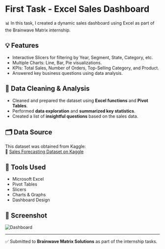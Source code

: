 # First Task - Excel Sales Dashboard

📊 In this task, I created a dynamic sales dashboard using Excel as part of the Brainwave Matrix internship.

## 💡 Features
- Interactive Slicers for filtering by Year, Segment, State, Category, etc.
- Multiple Charts: Line, Bar, Pie visualizations.
- KPIs: Total Sales, Number of Orders, Top-Selling Category, and Product.
- Answered key business questions using data analysis.

## 🧼 Data Cleaning & Analysis
- Cleaned and prepared the dataset using **Excel functions** and **Pivot Tables**.
- Performed **data exploration** and **summarized key statistics**.
- Created a list of **insightful questions** based on the sales data.

## 🗂️ Data Source
This dataset was obtained from Kaggle:  
🔗 [Sales Forecasting Dataset on Kaggle](https://www.kaggle.com/datasets/rohitsahoo/sales-forecasting/data)

## 🧰 Tools Used
- Microsoft Excel
- Pivot Tables
- Slicers
- Charts & Graphs
- Dashboard Design

## 📸 Screenshot
![Dashboard](https://github.com/user-attachments/assets/48beedaa-71a9-4724-bb2b-67a925d2d983)

---

✅ Submitted to **Brainwave Matrix Solutions** as part of the internship tasks.
